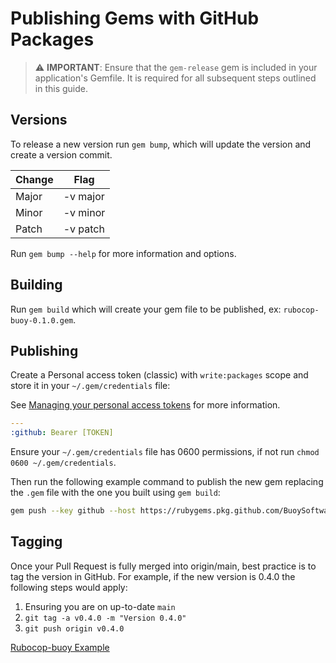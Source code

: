 # Publishing Gems with GitHub Packages

> :warning: **IMPORTANT**: Ensure that the `gem-release` gem is included in your application's Gemfile. It is required for all subsequent steps outlined in this guide.

## Versions

To release a new version run `gem bump`, which will update the version and create a version commit.

| Change | Flag     |
| ------ | -------- |
| Major  | -v major |
| Minor  | -v minor |
| Patch  | -v patch |

Run `gem bump --help` for more information and options.

## Building

Run `gem build` which will create your gem file to be published, ex: `rubocop-buoy-0.1.0.gem`.

## Publishing

Create a Personal access token (classic) with `write:packages` scope and store it in your `~/.gem/credentials` file:

See [Managing your personal access tokens](https://docs.github.com/en/authentication/keeping-your-account-and-data-secure/managing-your-personal-access-tokens) for more information.

```yaml
---
:github: Bearer [TOKEN]
```

Ensure your `~/.gem/credentials` file has 0600 permissions, if not run `chmod 0600 ~/.gem/credentials`.

Then run the following example command to publish the new gem replacing the `.gem` file with the one you built using `gem build`:

```sh
gem push --key github --host https://rubygems.pkg.github.com/BuoySoftware rubocop-buoy-0.4.0.gem
```

## Tagging

Once your Pull Request is fully merged into origin/main, best practice is to tag the version in GitHub. For example, if
the new version is 0.4.0 the following steps would apply:

1. Ensuring you are on up-to-date `main`
2. `git tag -a v0.4.0 -m "Version 0.4.0"`
3. `git push origin v0.4.0`

[Rubocop-buoy Example](https://github.com/BuoySoftware/rubocop-buoy/tags)
